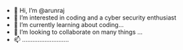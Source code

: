 - 👋 Hi, I’m @arunraj
- 👀 I’m interested in coding and a cyber security enthusiast 
- 🌱 I’m currently learning about coding...
- 💞️ I’m looking to collaborate on many things ...
- 📫 ........................... 

<!---
arun234raj/arun234raj is a ✨ special ✨ repository because its `README.md` (this file) appears on your GitHub profile.
You can click the Preview link to take a look at your changes.
--->
